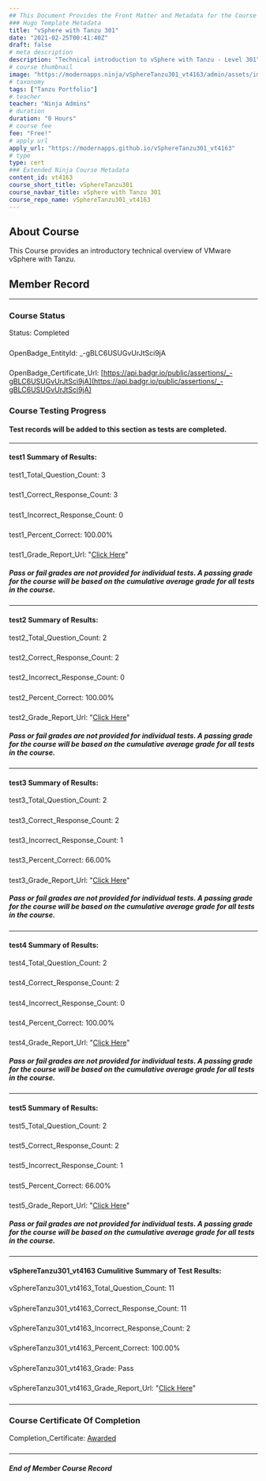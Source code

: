 ```yaml
---
## This Document Provides the Front Matter and Metadata for the Course Information page used in the modernapps.ninja homepage and the member profile page.
### Hugo Template Metadata
title: "vSphere with Tanzu 301"
date: "2021-02-25T00:41:40Z"
draft: false
# meta description
description: "Technical introduction to vSphere with Tanzu - Level 301"
# course thumbnail
image: "https://modernapps.ninja/vSphereTanzu301_vt4163/admin/assets/images/vSphereTanzu301_vt4163.jpg"
# taxonomy
tags: ["Tanzu Portfolio"]
# teacher
teacher: "Ninja Admins"
# duration
duration: "0 Hours"
# course fee
fee: "Free!"
# apply url
apply_url: "https://modernapps.github.io/vSphereTanzu301_vt4163"
# type
type: cert
### Extended Ninja Course Metadata
content_id: vt4163
course_short_title: vSphereTanzu301
course_navbar_title: vSphere with Tanzu 301
course_repo_name: vSphereTanzu301_vt4163
---  
```


## About Course

This Course provides an introductory technical overview of VMware vSphere with Tanzu.

## Member Record  
---  
  
  
### Course Status  

Status: Completed
#####
OpenBadge_EntityId: _-gBLC6USUGvUrJtSci9jA
#####
OpenBadge_Certificate_Url: [https://api.badgr.io/public/assertions/_-gBLC6USUGvUrJtSci9jA](https://api.badgr.io/public/assertions/_-gBLC6USUGvUrJtSci9jA)
#####




### Course Testing Progress  
#### Test records will be added to this section as tests are completed.
  
---  
#### test1 Summary of Results:  
test1_Total_Question_Count: 3
#####  
test1_Correct_Response_Count: 3
#####  
test1_Incorrect_Response_Count: 0
#####  
test1_Percent_Correct: 100.00%
#####  
test1_Grade_Report_Url: "[Click Here](https://github.com/modernappsninjas/ChrisCulpin/blob/main/static/userdata/courses/vSphereTanzu301_vt4163/grade_report.pr322.test1.md)"
##### Pass or fail grades are not provided for individual tests. A passing grade for the course will be based on the cumulative average grade for all tests in the course.  
#####  
---  
#### test2 Summary of Results:  
test2_Total_Question_Count: 2
#####  
test2_Correct_Response_Count: 2
#####  
test2_Incorrect_Response_Count: 0
#####  
test2_Percent_Correct: 100.00%
#####  
test2_Grade_Report_Url: "[Click Here](https://github.com/modernappsninjas/ChrisCulpin/blob/main/static/userdata/courses/vSphereTanzu301_vt4163/grade_report.pr323.test2.md)"
##### Pass or fail grades are not provided for individual tests. A passing grade for the course will be based on the cumulative average grade for all tests in the course.  
#####  
---  
#### test3 Summary of Results:  
test3_Total_Question_Count: 2
#####  
test3_Correct_Response_Count: 2
#####  
test3_Incorrect_Response_Count: 1
#####  
test3_Percent_Correct: 66.00%
#####  
test3_Grade_Report_Url: "[Click Here](https://github.com/modernappsninjas/ChrisCulpin/blob/main/static/userdata/courses/vSphereTanzu301_vt4163/grade_report.pr324.test3.md)"
##### Pass or fail grades are not provided for individual tests. A passing grade for the course will be based on the cumulative average grade for all tests in the course.  
#####  
---  
#### test4 Summary of Results:  
test4_Total_Question_Count: 2
#####  
test4_Correct_Response_Count: 2
#####  
test4_Incorrect_Response_Count: 0
#####  
test4_Percent_Correct: 100.00%
#####  
test4_Grade_Report_Url: "[Click Here](https://github.com/modernappsninjas/ChrisCulpin/blob/main/static/userdata/courses/vSphereTanzu301_vt4163/grade_report.pr325.test4.md)"
##### Pass or fail grades are not provided for individual tests. A passing grade for the course will be based on the cumulative average grade for all tests in the course.  
#####  
---  
#### test5 Summary of Results:  
test5_Total_Question_Count: 2
#####  
test5_Correct_Response_Count: 2
#####  
test5_Incorrect_Response_Count: 1
#####  
test5_Percent_Correct: 66.00%
#####  
test5_Grade_Report_Url: "[Click Here](https://github.com/modernappsninjas/ChrisCulpin/blob/main/static/userdata/courses/vSphereTanzu301_vt4163/grade_report.pr326.test5.md)"
##### Pass or fail grades are not provided for individual tests. A passing grade for the course will be based on the cumulative average grade for all tests in the course.  
#####  
---  
#### vSphereTanzu301_vt4163 Cumulitive Summary of Test Results:  
vSphereTanzu301_vt4163_Total_Question_Count: 11  
#####  
vSphereTanzu301_vt4163_Correct_Response_Count: 11  
#####  
vSphereTanzu301_vt4163_Incorrect_Response_Count: 2 
#####  
vSphereTanzu301_vt4163_Percent_Correct: 100.00%  
#####  
vSphereTanzu301_vt4163_Grade: Pass  
#####  
vSphereTanzu301_vt4163_Grade_Report_Url: "[Click Here](https://github.com/modernappsninjas/ChrisCulpin/blob/main/static/userdata/courses/vSphereTanzu301_vt4163/grade_report.pr327.vSphereTanzu301_vt4163.md)"
#####  
  
---  
### Course Certificate Of Completion

Completion_Certificate: [Awarded](https://api.badgr.io/public/assertions/_-gBLC6USUGvUrJtSci9jA)
#####
---
##### End of Member Course Record